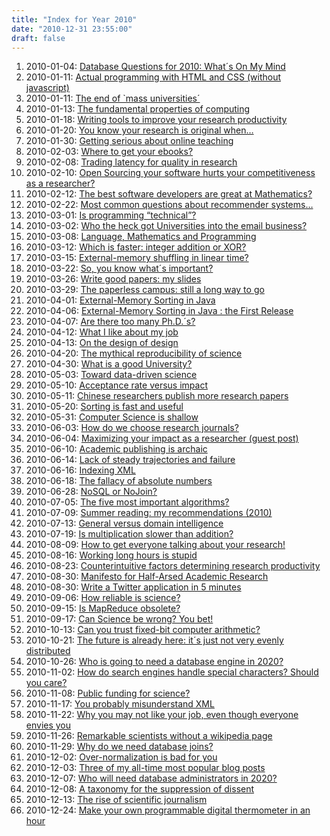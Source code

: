 ```yaml
---
title: "Index for Year 2010"
date: "2010-12-31 23:55:00"
draft: false
---
```


1. 2010-01-04: [Database Questions for 2010: What´s On My Mind](/lemire/blog/2010/01-04-database-questions-for-2010-whats-on-my-mind)
2. 2010-01-11: [Actual programming with HTML and CSS (without javascript)](/lemire/blog/2010/01-11-actual-programming-with-html-and-css-without-javascript)
3. 2010-01-11: [The end of `mass universities´](/lemire/blog/2010/01-11-the-end-of-mass-universities)
4. 2010-01-13: [The fundamental properties of computing](/lemire/blog/2010/01-13-the-fundamental-properties-of-computing)
5. 2010-01-18: [Writing tools to improve your research productivity](/lemire/blog/2010/01-18-writing-tools-to-improve-your-research-productivity)
6. 2010-01-20: [You know your research is original when&#8230;](/lemire/blog/2010/01-20-you-know-your-research-is-original-when)
7. 2010-01-30: [Getting serious about online teaching](/lemire/blog/2010/01-30-getting-serious-about-online-teaching)
8. 2010-02-03: [Where to get your ebooks?](/lemire/blog/2010/02-03-where-to-get-your-ebooks)
9. 2010-02-08: [Trading latency for quality in research](/lemire/blog/2010/02-08-trading-latency-for-quality-in-research)
10. 2010-02-10: [Open Sourcing your software hurts your competitiveness as a researcher?](/lemire/blog/2010/02-10-open-sourcing-your-software-hurts-your-competitiveness-as-a-researcher)
11. 2010-02-12: [The best software developers are great at Mathematics?](/lemire/blog/2010/02-12-the-best-software-developers-are-great-at-mathematics)
12. 2010-02-22: [Most common questions about recommender systems&#8230;](/lemire/blog/2010/02-22-most-common-questions-about-recommender-systems)
13. 2010-03-01: [Is programming &#8220;technical&#8221;?](/lemire/blog/2010/03-01-is-programming-technical)
14. 2010-03-02: [Who the heck got Universities into the email business?](/lemire/blog/2010/03-02-who-the-heck-got-universities-into-the-email-business)
15. 2010-03-08: [Language, Mathematics and Programming](/lemire/blog/2010/03-08-language-mathematics-and-programming)
16. 2010-03-12: [Which is faster: integer addition or XOR?](/lemire/blog/2010/03-12-which-is-fastest-integer-addition-or-xor)
17. 2010-03-15: [External-memory shuffling in linear time?](/lemire/blog/2010/03-15-external-memory-shuffling-in-linear-time)
18. 2010-03-22: [So, you know what´s important?](/lemire/blog/2010/03-22-so-you-know-whats-important)
19. 2010-03-26: [Write good papers: my slides](/lemire/blog/2010/03-26-write-good-papers-my-slides)
20. 2010-03-29: [The paperless campus: still a long way to go](/lemire/blog/2010/03-29-the-paperless-campus-still-a-long-way-to-go)
21. 2010-04-01: [External-Memory Sorting in Java](/lemire/blog/2010/04-01-external-memory-sorting-in-java)
22. 2010-04-06: [External-Memory Sorting in Java : the First Release](/lemire/blog/2010/04-06-external-memory-sorting-in-java-the-first-release)
23. 2010-04-07: [Are there too many Ph.D.´s?](/lemire/blog/2010/04-07-are-there-too-many-ph-d-s)
24. 2010-04-12: [What I like about my job](/lemire/blog/2010/04-12-what-i-like-about-my-job)
25. 2010-04-13: [On the design of design](/lemire/blog/2010/04-13-on-the-design-of-design)
26. 2010-04-20: [The mythical reproducibility of science](/lemire/blog/2010/04-20-the-mythical-reproducibility-of-science)
27. 2010-04-30: [What is a good University?](/lemire/blog/2010/04-30-what-is-a-good-university)
28. 2010-05-03: [Toward data-driven science](/lemire/blog/2010/05-03-toward-data-driven-science)
29. 2010-05-10: [Acceptance rate versus impact](/lemire/blog/2010/05-10-acceptance-rate-versus-impact)
30. 2010-05-11: [Chinese researchers publish more research papers](/lemire/blog/2010/05-11-chinese-publish-more-research-papers-than-americans)
31. 2010-05-20: [Sorting is fast and useful](/lemire/blog/2010/05-20-sorting-is-fast-and-useful)
32. 2010-05-31: [Computer Science is shallow](/lemire/blog/2010/05-31-computer-science-is-shallow)
33. 2010-06-03: [How do we choose research journals?](/lemire/blog/2010/06-03-how-do-we-choose-research-journals)
34. 2010-06-04: [Maximizing your impact as a researcher (guest post)](/lemire/blog/2010/06-04-maximizing-your-impact-as-a-researcher-guest-post)
35. 2010-06-10: [Academic publishing is archaic](/lemire/blog/2010/06-10-academic-publishing-is-archaic)
36. 2010-06-14: [Lack of steady trajectories and failure](/lemire/blog/2010/06-14-lack-of-steady-trajectories-and-failure)
37. 2010-06-16: [Indexing XML](/lemire/blog/2010/06-16-indexing-xml)
38. 2010-06-18: [The fallacy of absolute numbers](/lemire/blog/2010/06-18-the-fallacy-of-absolute-numbers)
39. 2010-06-28: [NoSQL or NoJoin?](/lemire/blog/2010/06-28-nosql-or-nojoin)
40. 2010-07-05: [The five most important algorithms?](/lemire/blog/2010/07-05-the-five-most-important-algorithms)
41. 2010-07-09: [Summer reading: my recommendations (2010)](/lemire/blog/2010/07-09-summer-reading-my-recommendations)
42. 2010-07-13: [General versus domain intelligence](/lemire/blog/2010/07-13-general-versus-domain-intelligence)
43. 2010-07-19: [Is multiplication slower than addition?](/lemire/blog/2010/07-19-is-multiplication-slower-than-addition)
44. 2010-08-09: [How to get everyone talking about your research!](/lemire/blog/2010/08-09-how-to-get-everyone-talking-about-your-research)
45. 2010-08-16: [Working long hours is stupid](/lemire/blog/2010/08-16-working-long-hours-is-stupid)
46. 2010-08-23: [Counterintuitive factors determining research productivity](/lemire/blog/2010/08-23-counterintuitive-factors-determining-research-productivity)
47. 2010-08-30: [Manifesto for Half-Arsed Academic Research](/lemire/blog/2010/08-30-manifesto-for-half-arsed-academic-research)
48. 2010-08-30: [Write a Twitter application in 5 minutes](/lemire/blog/2010/08-30-write-a-twitter-application-in-5-minutes)
49. 2010-09-06: [How reliable is science?](/lemire/blog/2010/09-06-how-reliable-is-science)
50. 2010-09-15: [Is MapReduce obsolete?](/lemire/blog/2010/09-15-is-mapreduce-obsolete)
51. 2010-09-17: [Can Science be wrong? You bet!](/lemire/blog/2010/09-17-can-science-be-wrong-you-bet)
52. 2010-10-13: [Can you trust fixed-bit computer arithmetic?](/lemire/blog/2010/10-13-can-you-trust-fixed-bit-computer-arithmetic)
53. 2010-10-21: [The future is already here: it´s just not very evenly distributed](/lemire/blog/2010/10-21-the-future-is-already-here-its-just-not-very-evenly-distributed)
54. 2010-10-26: [Who is going to need a database engine in 2020?](/lemire/blog/2010/10-26-who-is-going-to-need-a-database-engine-in-2020)
55. 2010-11-02: [How do search engines handle special characters? Should you care?](/lemire/blog/2010/11-02-how-do-search-engines-handle-special-characters-should-you-care)
56. 2010-11-08: [Public funding for science?](/lemire/blog/2010/11-08-public-funding-for-science)
57. 2010-11-17: [You probably misunderstand XML](/lemire/blog/2010/11-17-you-probably-misunderstand-xml)
58. 2010-11-22: [Why you may not like your job, even though everyone envies you](/lemire/blog/2010/11-22-why-you-may-not-like-your-job-even-though-everyone-envies-you)
59. 2010-11-26: [Remarkable scientists without a wikipedia page](/lemire/blog/2010/11-26-remarkable-scientists-without-a-wikipedia-page)
60. 2010-11-29: [Why do we need database joins?](/lemire/blog/2010/11-29-why-do-we-need-database-joins)
61. 2010-12-02: [Over-normalization is bad for you](/lemire/blog/2010/12-02-over-normalization-is-bad-for-you)
62. 2010-12-03: [Three of my all-time most popular blog posts](/lemire/blog/2010/12-03-three-of-my-all-time-most-popular-blog-posts)
63. 2010-12-07: [Who will need database administrators in 2020?](/lemire/blog/2010/12-07-who-will-need-database-administrators-in-2020)
64. 2010-12-08: [A taxonomy for the suppression of dissent](/lemire/blog/2010/12-08-a-taxonomy-for-the-suppression-of-dissent)
65. 2010-12-13: [The rise of scientific journalism](/lemire/blog/2010/12-13-the-raise-of-scientific-journalism)
66. 2010-12-24: [Make your own programmable digital thermometer in an hour](/lemire/blog/2010/12-24-make-your-own-programmable-digital-thermometer-in-an-hour)



